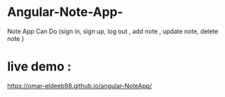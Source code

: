# Angular-Note-App-
Note App Can Do (sign in, sign up, log out , add note , update note, delete note )

# live demo :
https://omar-eldeeb98.github.io/angular-NoteApp/
